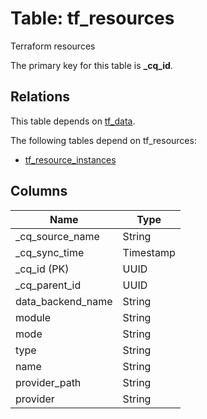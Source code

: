 # Table: tf_resources

Terraform resources

The primary key for this table is **_cq_id**.

## Relations

This table depends on [tf_data](tf_data).

The following tables depend on tf_resources:
  - [tf_resource_instances](tf_resource_instances)

## Columns

| Name          | Type          |
| ------------- | ------------- |
|_cq_source_name|String|
|_cq_sync_time|Timestamp|
|_cq_id (PK)|UUID|
|_cq_parent_id|UUID|
|data_backend_name|String|
|module|String|
|mode|String|
|type|String|
|name|String|
|provider_path|String|
|provider|String|